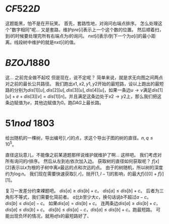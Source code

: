# $CF522D$

这题能黑，怕不是在开玩笑。
首先，套路性地，对询问右端点排序。
怎么处理这个"数字相同"呢...
又是套路，维护$pre[i]$表示上一个这个数的位置。
然后顺着扫，到$i$的时候要处理完所有右端点为$i$的询问。
$nxt[i]$表示$i$到下一个为$a[i]$的最小距离。线段树中维护的就是$nxt[i]$的值。

# $BZOJ1880$

这...
之前完全做不起哎
但是现在，说不定呢？
简单来说，就是求无向图之间两点对之前的最长公共路径。
我们跑出$x1, x2, y1, y2$开始的最短路，设以上跑出的最短路的分别为$dis[1][u], dis[2][u], dis[3][u], dis[4][u]$，如果一条边$u \rightarrow v$满足$dis[1][u] + e + dis[3][v] = dis[1][n]$。并且满足这条边处于$x2 \rightarrow y2$上，那么我们把这条边赋值为$e$，其他边赋值为$0$。跑$DAG$上最长路。

# $51nod \ 1803$

给出随机的一棵树，导出编号$[l, r]$的点，求这个导出子图的树的直径。$n, q \le 10^5$。

直径这玩意儿，不能像之前某道题那样说维护就维护了啊...
这样吧。
我们考虑对所有询问的$r$排序。
然后从左到右依次加入边。
获取树的直径如何获取呢？
$f[x][2]$表示以$x$为根的子树中离$x$最远的点和次远的点。
由于的树随机，所以树的深度约为$\log{n}$。
我们现在需要快速获取$[l, r]$，抛开$[1, l - 1]$的影响，的最大$f[i][0] + f[i][1]$。

复习一发差分约束裸题吧。
$dis[a] \ge dis[b] + c$。
$dis[a] \le dis[b] + c$。
后者为三角形不等式，我们需要化简前者。
$a$比$b$至少大$c$，换句话说$b$不超过$a - c$。
$dis[b] \le dis[a] - c$。
如果$dis[a] = dis[b] + c$。
连两条边$dis[a] \ge dis[b] + c$，$dis[a] \le dis[b] + c$。
$dis[b] \le dis[a] - c$，$dis[a] \le dis[b] + c$。跑最短路。
可能出现负环的情况，就用$dfs$的最短路好了、

<!--stackedit_data:
eyJoaXN0b3J5IjpbLTEzMTkwODMwNzAsLTEwMTI0MDM4OTZdfQ
==
-->